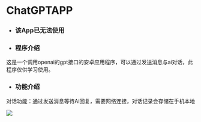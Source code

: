 # ChatGPTAPP
- ### 该App已无法使用


- ### 程序介绍

这是一个调用openai的gpt接口的安卓应用程序，可以通过发送消息与ai对话，此程序仅供学习使用。

- ### 功能介绍

对话功能：通过发送消息等待Ai回复，需要网络连接，对话记录会存储在手机本地

![](https://github.com/CatOfSilence/ChatGPTAPP/blob/master/img/%E8%81%8A%E5%A4%A9%E6%BC%94%E7%A4%BA.gif)
